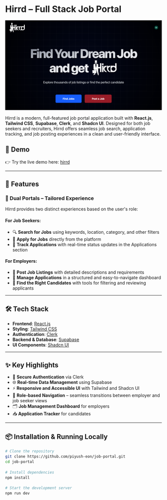 # Hirrd – Full Stack Job Portal

![Hirrd Screenshot](public/app-ss.png)

Hirrd is a modern, full-featured job portal application built with **React.js**, **Tailwind CSS**, **Supabase**, **Clerk**, and **Shadcn UI**. Designed for both job seekers and recruiters, Hirrd offers seamless job search, application tracking, and job posting experiences in a clean and user-friendly interface.

## 🚀 Demo

👉 Try the live demo here: [hirrd](https://hirrd-muhannad.vercel.app/)

---

## 🧩 Features

### 👤 Dual Portals – Tailored Experience

Hirrd provides two distinct experiences based on the user's role:

#### For Job Seekers:

- 🔍 **Search for Jobs** using keywords, location, category, and other filters
- 📝 **Apply for Jobs** directly from the platform
- 📌 **Track Applications** with real-time status updates in the Applications section

#### For Employers:

- 📢 **Post Job Listings** with detailed descriptions and requirements
- 🧾 **Manage Applications** in a structured and easy-to-navigate dashboard
- 🎯 **Find the Right Candidates** with tools for filtering and reviewing applicants

---

## 🛠️ Tech Stack

- **Frontend**: [React.js](https://reactjs.org/)
- **Styling**: [Tailwind CSS](https://tailwindcss.com/)
- **Authentication**: [Clerk](https://clerk.dev/)
- **Backend & Database**: [Supabase](https://supabase.com/)
- **UI Components**: [Shadcn UI](https://ui.shadcn.com/)

---

## ✨ Key Highlights

- 🔐 **Secure Authentication** via Clerk
- 🌐 **Real-time Data Management** using Supabase
- ⚡ **Responsive and Accessible UI** with Tailwind and Shadcn UI
- 🧭 **Role-based Navigation** – seamless transitions between employer and job seeker views
- 🗂️ **Job Management Dashboard** for employers
- 📥 **Application Tracker** for candidates

---

## 📦 Installation & Running Locally

```bash
# Clone the repository
git clone https://github.com/piyush-eon/job-portal.git
cd job-portal

# Install dependencies
npm install

# Start the development server
npm run dev
```
